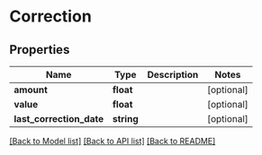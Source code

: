# Correction

## Properties

 Name                     | Type       | Description | Notes      
--------------------------|------------|-------------|------------
 **amount**               | **float**  |             | [optional] 
 **value**                | **float**  |             | [optional] 
 **last_correction_date** | **string** |             | [optional] 

[[Back to Model list]](../../README.md#documentation-for-models) [[Back to API list]](../../README.md#documentation-for-api-endpoints) [[Back to README]](../../README.md)


